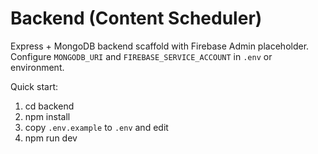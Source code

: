 # Backend (Content Scheduler)

Express + MongoDB backend scaffold with Firebase Admin placeholder. Configure `MONGODB_URI` and `FIREBASE_SERVICE_ACCOUNT` in `.env` or environment.

Quick start:

1. cd backend
2. npm install
3. copy `.env.example` to `.env` and edit
4. npm run dev
